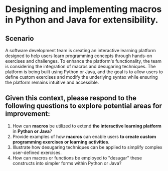 # Designing and implementing macros in Python and Java for extensibility. 

## Scenario
A software development team is creating an interactive learning platform designed to help users learn programming concepts through hands-on exercises and challenges. To enhance the platform's functionality, the team is considering the integration of macros and desugaring techniques. The platform is being built using Python or Java, and the goal is to allow users to define custom exercises and modify the underlying syntax while ensuring the platform remains intuitive and accessible. 

## Given this context, please respond to the following questions to explore potential areas for improvement: 
1. How can **macros** be utilized to extend **the interactive learning platform** in **Python or Java**?  
2. Provide examples of how **macros** can enable users **to create custom programming exercises or learning activities**.
3. Illustrate how desugaring techniques can be applied to simplify complex user-defined exercises.
4. How can macros or functions be employed to "desugar" these constructs into simpler forms within Python or Java? 
